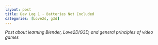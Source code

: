```yaml
---
layout: post
title: Dev Log 1 - Batteries Not Included
categories: [Love2d, g3d]
---
```


*Post about learning Blender, Love2D/G3D, and general principles of video games*